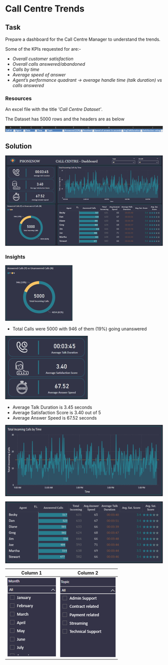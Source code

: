 # Call Centre Trends
## Task

Prepare a dashboard for the Call Centre Manager to understand the trends.

Some of the KPIs requested for are:-                                         

+ _Overall customer satisfaction_
+ _Overall calls answered/abandoned_
+ _Calls by time_
+ _Average speed of answer_
+ _Agent’s performance quadrant -> average handle time (talk duration) vs calls answered_


### Resources

An excel file with the title _'Call Centre Dataset'_.

The Dataset has 5000 rows and the headers are as below

![](img/Headers.png)




## Solution

![](img/Dashboard1.png)



### Insights


![](img/ss1_1.png) 
 
+ Total Calls were 5000 with 946 of them (19%) going unanswered  


![](img/ss1_2.png) 

+ Average Talk Duration is 3.45 seconds
+ Average Satisfaction Score is 3.40 out of 5
+ Average Answer Speed is 67.52 seconds


<img src="img/ss1_3.png" width="631" height="227">



![](img/ss1_4.png) 



| Column 1 | Column 2 |
| --- | --- |
| ![](img/ss1_5.png)  | ![](img/ss1_6.png)  |
